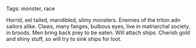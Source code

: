 Tags: monster, race

Horrid, eel tailed, mandibled, slimy monsters. Enemies of the triton adn sailors alike. Claws, many fanges, bulbous eyes, live in matriarchal society, in broods. Men bring back prey to be eaten. Will attach ships. Cherish gold and shiny stuff, so will try to sink ships for loot.